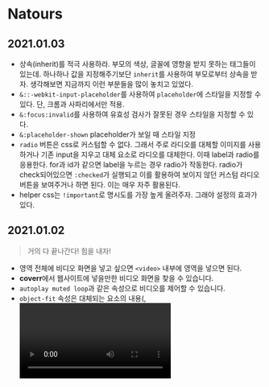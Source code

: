 # Natours

## 2021.01.03

- 상속(inherit)를 적극 사용하라. 부모의 색상, 글꼴에 영향을 받지 못하는 태그들이 있는데. 하나하나 값을 지정해주기보단 `inherit`를 사용하여 부모로부터 상속을 받자. 생각해보면 지금까지 이런 부분들을 많이 놓치고 있었다.
- `&::-webkit-input-placeholder`를 사용하여 `placeholder`에 스타일을 지정할 수 있다. 단, 크롬과 사파리에서만 적용.
- `&:focus:invalid`를 사용하여 유효성 검사가 잘못된 경우 스타일을 지정할 수 있다.
- `&:placeholder-shown` placeholder가 보일 때 스타일 지정
- `radio` 버튼은 css로 커스텀할 수 없다. 그래서 주로 라디오를 대체할 이미지를 사용하거나 기존 input을 지우고 대체 요소로 라디오를 대체한다. 이때 label과 radio를 응용한다. for과 id가 같으면 label을 누르는 경우 radio가 작동한다. radio가 check되어있으면 `:checked`가 실행되고 이를 활용하여 보이지 않던 커스텀 라디오 버튼을 보여주거나 하면 된다. 이는 매우 자주 활용된다.
- helper css는 `!important`로 명시도를 가장 높게 올려주자. 그래야 설정의 효과가 있다.

## 2021.01.02

> 거의 다 끝나간다! 힘을 내자!

- 영역 전체에 비디오 화면을 넣고 싶으면 `<video>` 내부에 영역을 넣으면 된다.
- **coverr**에서 웹사이트에 넣을만한 비디오 화면을 찾을 수 있습니다.
- `autoplay muted loop`과 같은 속성으로 비디오를 제어할 수 있습니다.
- `object-fit` 속성은 대체되는 요소의 내용(<img>, <video>, <object>, <svg> 등과 같은)이 지정된 너비와 높이에 맞게 장착되는 방식을 지정한다.
- `book`에서 `linear-gradient`을 응용해서 다각형을 만들었다. 이 트릭을 사용하지 않았다면 `clip-path`로 직접 만들었을 듯하다.

## 2021.01.01

> 2021년! 파이팅하여 공부하자!

- 셰이프 외부 및 부동을 사용하여 셰이프 주위에 텍스트 흐름을 만드는 방법
  특정 모양(동그라미, 세모등) 주위에 텍스트를 흐르게 만드는 방법 `shape-outside: circle(50% at 50% 50%);` 특정 요소를 원하는 모양으로 표현 `clip-path: circle(50% at 50% 50%);`
- 이미지에 필터를 적용하는 방법
- 전체 섹션을 다루는 배경 비디오를 만드는 방법
- `<video>` html 요소 사용 방법
- object-fit 속성을 사용하는 방법과 시기
- `transform: skewX(12deg);`로 요소를 기울인 경우 안에 있는 **요소들을** `transform: skewX(-12deg);`로 해줘야 원래대로 돌아온다.
- 드디어 **Tous Section** 부분이 끝났다. 이번 섹션에서는 카드뒤집기를 css로만 구현하는 방법에 대해서 알아보았다. 새로운 속성이 너무 많이 나와서 추후에 다시 한번 따라해보면서 정리해보아야겠다.

## 2020.12.29

- `background-blend-mode`
- `clip-path`와 같은 현대적인 속성은 브라우저 접두사를 반드시 사용해야한다.
- `box-decoration-break`
  한줄의 글자에 `padding`을 주고 크기를 줄여 두줄이 되면 줄바꿈된 곳에 `padding`이 들어가있지 않을 때 사용

CSS에 정말 유용한 속성이 많이 나왔다. 공부할게 너무 많네.. 이번 기회에 이런 속성이 있구나.. 정도로 알아두고 나중에 사용할 일이 생기면 다시 찾아보는 방식으로 공부하자. 아무래도 새로운 속성은 브라우저 호환성 때문에 실무에서 사용하지 못할 가능성이 높으니까.

## 2020.12.27

- 카드 뒤집기 효과 만들기

  - `transform: rotateY()`
  - `perspective`
    원근감을 준다.
  - `backface-visibility`
    뒤집어진 뒷면이 보여질지 안보여질지를 결정한다.

  카드 뒤집기 효과가 많은 속성의 응용이라 쉽게 이해가 되지 않는다. 대략적인 사용 용도는 파악했다.

- BEM 활용하기
  - Block
  - Element
  - Modifier
- 반응형 이미지
  반응형 웹에서 이미지 처리는 매우 어렵습니다. 고정된 크기의 경우 스크롤이 생겨버리거든요. `%` 단위를 사용합시다.
- outline, border를 테두리라고 한다면 outline은 border 바깥 외곽선을 말합니다.
  - outline-offset, border와 outline 사이의 여백을 의미합니다.
- linea 아이콘 사이트
  - \_basic/\_ICONFONT/fonts, styles 복사해서 사용
- `transform: skewY()`로 틀어진 내부 아이템을 `transform: skewY()` 반대 값을 주면 원래대로 돌아온다. 모든 값에 지정해주면 되지만 모든 아이템 하나하나마다 이를 지정하면 매우 비효율적일것이다. 그래서 `& > *` 선택자를 이용하자.

## 2020.12.26

- 그리드 시스템 만들어보기

  ```html
  <section class="grid-test">
    <div class="row">
      <div class="col-1-of-2">Col 1 of 2</div>
      <div class="col-1-of-2">Col 1 of 2</div>
    </div>

    <div class="row">
      <div class="col-1-of-3">Col 1 of 3</div>
      <div class="col-1-of-3">Col 1 of 3</div>
      <div class="col-1-of-3">Col 1 of 3</div>
    </div>

    <div class="row">
      <div class="col-1-of-3">Col 1 of 3</div>
      <div class="col-2-of-3">Col 2 of 3</div>
    </div>

    <div class="row">
      <div class="col-1-of-4">Col 1 of 4</div>
      <div class="col-1-of-4">Col 1 of 4</div>
      <div class="col-1-of-4">Col 1 of 4</div>
      <div class="col-1-of-4">Col 1 of 4</div>
    </div>

    <div class="row">
      <div class="col-1-of-4">Col 1 of 4</div>
      <div class="col-1-of-4">Col 1 of 4</div>
      <div class="col-2-of-4">Col 2 of 4</div>
    </div>

    <div class="row">
      <div class="col-1-of-4">Col 1 of 4</div>
      <div class="col-3-of-4">Col 3 of 4</div>
    </div>
  </section>
  ```

  ```scss
  .row {
    max-width: $grid-width; // 1140px 보다 작은 경우 100%를 차지
    background-color: #eee;
    margin: 0 auto;

    &:not(:last-child) {
      // 마지막 요소를 제외한 모든 row
      margin-bottom: $gutter-vertical;
    }

    @include clearfix;

    [class^="col-"] {
      // 클래스 이름이 col-로 시작하는 경우
      background-color: orangered;
      float: left;
      &:not(:last-child) {
        margin-right: $gutter-horizontal;
      }
    }
    .col-1-of-2 {
      width: calc((100% - #{$gutter-horizontal}) / 2);
    }

    .col-1-of-3 {
      width: calc(
        (100% - 2 * #{$gutter-horizontal}) / 3
      ); // 사이 여백이 2개이므로 곱하기 2
    }

    .col-2-of-3 {
      width: calc(
        2 * ((100% - 2 * #{$gutter-horizontal}) / 3) + #{$gutter-horizontal}
      ); // col-1-of-3 을 두개 곱한 후 horizontal을 하나 더하면 된다.
    }

    .col-1-of-4 {
      width: calc(
        (100% - 3 * #{$gutter-horizontal}) / 4
      ); // 사이 여백이 3개이므로 곱하기 3
    }

    .col-2-of-4 {
      width: calc(
        2 * ((100% - 3 * #{$gutter-horizontal}) / 4) + #{$gutter-horizontal}
      ); // col-1-of-4 을 두개 곱한 후 horizontal을 하나 더하면 된다.
    }

    .col-3-of-4 {
      width: calc(
        3 * ((100% - 3 * #{$gutter-horizontal}) / 4) + 2 * #{$gutter-horizontal}
      ); // col-1-of-3 을 세개 곱한 후 horizontal를 두배한 값을 더하면 된다.
    }
  }
  ```

- css `calc`에서 sass 변수를 사용하려면 `#{$gutter-horizontal}` 형식으로 해야 사용 간으하다.
- 그리드 시스템 구성 방법을 공부했고 이해했다. 현재는 하나하나 계산하여 그리드 시스템을 구축하지만 scss 함수를 이용하면 이를 자동화할 수 있다.
- 요소 크기나 색상을 변수로 관리하는 경우 변화에 기민하게 대처할 수 있다.
- 시맨틱 요소를 적절히 사용하기
  - `main`
  - `header`
- Enmet
  HTML을 편리하게 사용하기 위한 편리 기능
- `-webkit-background-clip`
  background-clip 속성은 요소의 배경이 테두리, 안쪽 여백, 콘텐츠 상자 중 어디까지 차지할 지 지정합니다.
  현재 프로젝트에서 글자에 그라디에이션 효과를 주어야하는데. 글자에 `background-image: linear-gradient()` 주고 난 후에 그라디에이션(배경)이 텍스트 영역에만 보이게 하면 글자에 효과가 적용됩니다.
- `transform: skewY()`는 기울기를 의미합니다.
- `text-shadow` 텍스트에 그림자를 추가합니다.
- 프로젝트에서 재사용할 유틸성 클래스를 많이 만들어서 재사용하라.

  ```scss
  .u-center-text {
    // 텍스트 중앙 정렬
    text-align: center;
  }

  .u-margin-bottom-8 {
    margin-bottom: 8rem;
  }
  ```

- `&rarr;` HTML에서 오른쪽 화살표 의미

## 2020.12.25

- 대규모 CSS 시스템을 위한 SCSS 도입 및 아키텍처

  - abstracts
    - mixins
    - functions
    - variables
  - base
    - animation
    - base
    - typography
    - utilities
  - components
  - layout
  - pages
  - index

  각 scss 역할에 따라 분리합시다. 분리한 다음 `@import`를 통해 조합하여 사용합니다. 이를 통해서 재사용성과 유지보수성을 올릴 수 있습니다.

- 레이아웃
  레이아웃은 CSS에서 매우 중요합니다. 결국 우리는 디자이너가 제공한 시안을 적절히 배치하는게 대부분이기 때문이죠. 레이아웃을 만드는 다양한 방법이 존재합니다.

  1. float
  2. flexbox
  3. grid

  1번 방법은 가장 전통적인 방법입니다. 이 방법에는 한계점이 있지만 오랜 기간 연구된 끝에 많은 어려움을 해결하는 방법이 알려져 있습니다. 그리고 1번 방법은 대부분 브라우저에서 작동합니다. 2, 3번 방법은 레이아웃을 위한 전용 CSS 속성입니다. 1번 방법에서 구현하기 힘든 것들을 손쉽게 개발할 수 있습니다. 그렇다면 2, 3번 방법을 사용하면 될까요? 안타깝게도 2, 3번 방법은 현대적인 브라우저에서만 작동합니다. 그래서 범용적인 웹을 만들기 위해 아직까지 1번 방법을 많이 사용합니다. 하지만 웹은 빠르게 발전하고 있고 마이크로소프트에서 IE에 대한 지원 중단을 선언하면서 빠른 시간내에 우리는 2, 3번 방법으로도 많은 사용자를 충족시킬 수 있을 것입니다. 2, 3번 방법은 개발자에게도 매우 유용합니다.

## 2020.12.24

- SCSS 연습해보기(변수, 중첩, 믹스, 확장 및 기능)

  ```html
  <nav>
    <ul class="navigation">
      <li><a href="#">About us</a></li>
      <li><a href="#">Pricing</a></li>
      <li><a href="#">Contact</a></li>
    </ul>
    <div class="button">
      <a class="btn-main" href="#">Sign up</a>
      <a class="btn-hot" href="#">Get a quote</a>
    </div>
  </nav>
  ```

  ```scss
  * {
    margin: 0;
    padding: 0;
  }

  $color-primary: #f9ed69; // yellow color
  $color-secondary: #f08a5d; // orange
  $color-tertiary: #b83b5e; // pink
  $color-text-dark: #333;
  $color-text-light: #eee;

  $width-button: 150px;

  @mixin clearfix {
    &::after {
      content: "";
      display: none;
      clear: both;
    }
  }

  @mixin style-link-text($color) {
    text-decoration: none;
    text-transform: uppercase;
    color: $color;
  }

  @function divide($a, $b) {
    @return $a / $b;
  }

  /* comment */

  nav {
    margin: divide(60, 2) * 1px;
    background-color: $color-primary;
    @include clearfix;
  }

  .navigation {
    list-style: none;
    float: left;

    li {
      display: inline-block;
      margin-left: 30px;

      &:first-child {
        margin: 0;
      }

      a:link {
        @include style-link-text($color-text-dark);
      }
    }
  }

  .buttons {
    float: right;
  }

  %btn-placeholder {
    padding: 10px;
    display: inline-block;
    text-align: center;
    border-radius: 100px;
    width: $width-button;
    @include style-link-text($color-text-light);
  }

  .btn-main {
    &:link {
      @extend %btn-placeholder;
      background-color: $color-secondary;
    }
    &:hover {
      background-color: darken($color-secondary, 15%);
    }
  }

  .btn-hot {
    &:link {
      @extend %btn-placeholder;
      background-color: $color-tertiary;
    }
    &:hover {
      background-color: lighten($color-tertiary, 10%);
    }
  }
  ```

- Mixin과 Extend 차이점에 대해서 알아보기

## 2020.12.23

- `rem`과 `em`의 차이에 대해서 알기
- 왜? html 스타일에 62.5%의 `font-size`를 지정하는걸까?
  대부분의 브라우저 기본 폰트 사이즈는 16px 이고 16px의 62.5%는 10px이다. 10px로 설정하면 rem을 설정할 때 계산하기 편하다. 그렇다면 명시적으로 10px을 주면 되는데 왜 굳이 62.5%를 주는걸까? 이유는 사용자 환경에 따라 폰트 사이즈가 제각각이기 때문이다. 어떤 사용자는 브라우저를 확대해서 보거나 축소해서 본다. 그런데 우리가 폰트 사이즈를 명시적으로 10px로 설정하면 사용자는 확대/축소 기능의 이점을 가질 수 없다. 사용자를 위한 배려라고 생각하자.

  > 하지만 사용자의 설정을 존중해야 한다는 입장의 개발자, 그러니까 62.5%를 쓰는게 더 좋다고 말하는 개발자들은 이 설정이 보기엔 큰 차이가 없지만 사용자의 접근성 옵션(accessibility options)을 해친다고 말한다. 글씨가 작아 기본 폰트를 키워 쓰던 사람이 10px로 사용자 브라우저의 기본 폰트를 바꾸면 그 설정에 맞게 동작하지 않고 강제로 10px 설정된 상태에서 사용해야 하기 때문에 불편하다는 것이다.

- 구조화되고 재사용 가능한 CSS를 작성하기 위해 패턴 혹은 아키텍처 도입을 고려해보자. 대표적인 아키텍처는 `BEM`이 있다.
  독립적인 영역을 `BLOCK`이라고 하며 `BLOCK`은 `ELEMENT`로 구성되어있다. `ELEMENT`는 `BLOCK`내에서 종속적이다. `MODIFIER`는 `BLOCK`과 `ELEMENT`의 성질을 의미한다. BEM은 CSS를 구조화할 수 있고 각 영역을 독립적으로 관리할 수 있지만 불필요하게 네이밍이 길어지는 단점이 있다.

## 2020.12.22

- 버튼에 잔상이 남는 효과 만들기, `css/style.css` `.btn-white` 참고하기
- `animation-fill-mode: backwards;`
- 브라우저가 HTML가 CSS를 읽는 단계

  1. html를 로드합니다.
  2. html을 파싱합니다.
  3. 파싱하다가 중간에 <link>를 만나면 브라우저를 웹 서버에 css를 요청합니다.
  4. 응답 받은 css를 읽습니다. CSS 파싱을 합니다.
  5. 파싱 하면서 명시도 계산, 값 계산을 합니다. 이 결과 CSSOM이 만들어집니다.
  6. CSS를 읽은 후 HTML을 마저 파싱합니다. HTML을 읽은 후 DOM Tree를 구성합니다.
  7. 앞서 만든 DOM Tree와 CSSOM을 이용하여 Render Tree를 만듭니다.
  8. 화면 배치 및 그립니다.

- 명시도
  다양한 선택자(selector)를 이용하여 CSS 속성을 설정하다보면 예상치 못하게 스타일이 적용되지 않을 때가 있습니다.
  그때는 명시도가 낮음을 의심해봅시다.
  CSS 선택자를 분석하여 명시도를 알아낼 수 있습니다. 명시도에 따라 선택되는 CSS 스타일이 다릅니다.
  아래 설명에서 숫자가 낮을수록 명시도가 높습니다.
  1. `!important`가 명시도가 가장 높습니다.
  2. `inline style` 태그에 style을 직접 주는 경우 명시도가 높습니다.
  3. id
  4. class, pseudo-classes, attribute
  5. elements, pseudo-elements

## 2020.12.21

- `a tag`의 가상 선택자 `:link`와 `:visited`가 있다.

- 가상 선택자로 `:hover`, `:active`도 있다.

- 자식 요소가 `inline-block`이라면 부모 요소의 `text-align`에 영향을 받는다. 이를 활용하여 수평 중앙 정렬을 할 수 있다.

- 요소 가상 선택자에 animation이나 transform을 설정한 후 요소에 transition을 설정해두어야 스무스하게 효과가 나타난다.

- animation

  ```css
  animation-name: moveInLeft;
  animation-duration: 1s;
  animation-timing-function: ease-out;
  animation-iteration-count: 3;
  animation-delay: 3s;
  @keyframes moveInLeft {
    0% {
      opacity: 0;
      transform: translateX(-100px);
    }

    80% {
      transform: translateX(10px);
    }

    100% {
      opacity: 1;
      transform: translateX(0);
    }
  }
  ```

  애니메이션을 적용하고 요소를 자세히보면 끝나는 시점에 조금 흔들리는 것을 볼수 있습니다. 이를 해결하려면 감싸는 부모 요소에 `backface-visibility: hidden;`를 설정합시다. 강좌가 2년전 강좌라 현재 시점에서는 필요 없을 수도 있습니다.

- 부모를 기준으로 자식 요소를 이동하고 싶다면 부모 요소에 `position: relative`, 자식에 `position: absolute`를 지정하면 된다.

- `text-transform` 요소내 텍스트를 변형시킨다. 예를 들어 소문자인 내용을 대문자로 바꾼다거나.

- `letter-spacing` 문자 사이의 수평 간격을 지정할 수 있다. 값이 클수록 벌어진다.

- `transform: translate(-50%, -50%);`를 사용하여 요소를 중간에 위치하게 만들 수 있다.

## 2020.12.20

- linear-gradient()
  그라디데이션을 만들기 위한 속성

  ```css
  background-image: linear-gradient(
    to right bottom,
    rgba(126, 213, 111, 0.8),
    rgba(40, 180, 131, 0.8)
  );
  ```

- clip-path
  배경 화면내에서 다각형 및 모형을 만들기 위한 속성
  왼쪽/위를 기준으로 시계방향으로 4개의 점을 움직여서 모양을 만든다.

  ```css
  clip-path: polygon(0 0, 100% 0, 100% 75vh, 0 100%);
  ```

- background-position
  이미지의 고정 영역 설정한다. top이면 화면 크기가 작아지면 위의 영역 이미지는 고정되고 top 이외의 영역이 잘려나간다.

  ```css
  background-position: top;
  ```
